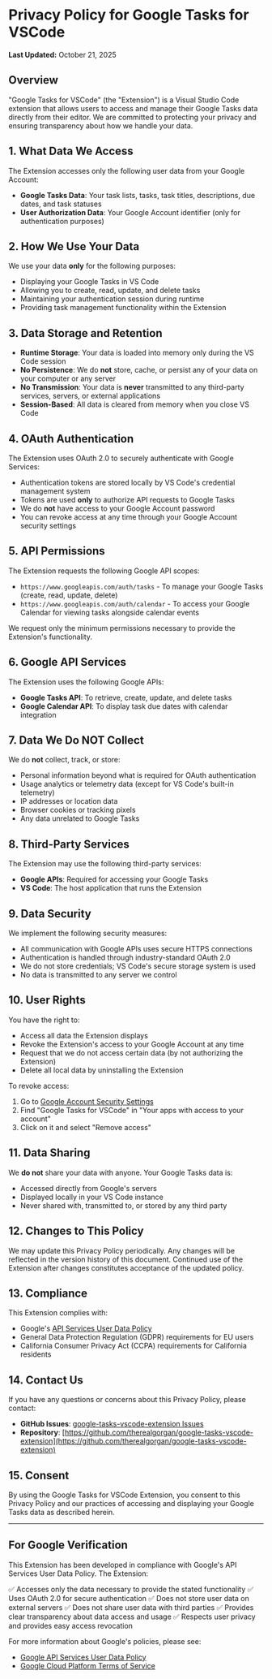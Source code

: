 # Privacy Policy for Google Tasks for VSCode

**Last Updated:** October 21, 2025

## Overview

"Google Tasks for VSCode" (the "Extension") is a Visual Studio Code extension that allows users to access and manage their Google Tasks data directly from their editor. We are committed to protecting your privacy and ensuring transparency about how we handle your data.

## 1. What Data We Access

The Extension accesses only the following user data from your Google Account:

- **Google Tasks Data**: Your task lists, tasks, task titles, descriptions, due dates, and task statuses
- **User Authorization Data**: Your Google Account identifier (only for authentication purposes)

## 2. How We Use Your Data

We use your data **only** for the following purposes:

- Displaying your Google Tasks in VS Code
- Allowing you to create, read, update, and delete tasks
- Maintaining your authentication session during runtime
- Providing task management functionality within the Extension

## 3. Data Storage and Retention

- **Runtime Storage**: Your data is loaded into memory only during the VS Code session
- **No Persistence**: We do **not** store, cache, or persist any of your data on your computer or any server
- **No Transmission**: Your data is **never** transmitted to any third-party services, servers, or external applications
- **Session-Based**: All data is cleared from memory when you close VS Code

## 4. OAuth Authentication

The Extension uses OAuth 2.0 to securely authenticate with Google Services:

- Authentication tokens are stored locally by VS Code's credential management system
- Tokens are used **only** to authorize API requests to Google Tasks
- We do **not** have access to your Google Account password
- You can revoke access at any time through your Google Account security settings

## 5. API Permissions

The Extension requests the following Google API scopes:

- `https://www.googleapis.com/auth/tasks` - To manage your Google Tasks (create, read, update, delete)
- `https://www.googleapis.com/auth/calendar` - To access your Google Calendar for viewing tasks alongside calendar events

We request only the minimum permissions necessary to provide the Extension's functionality.

## 6. Google API Services

The Extension uses the following Google APIs:

- **Google Tasks API**: To retrieve, create, update, and delete tasks
- **Google Calendar API**: To display task due dates with calendar integration

## 7. Data We Do NOT Collect

We do **not** collect, track, or store:

- Personal information beyond what is required for OAuth authentication
- Usage analytics or telemetry data (except for VS Code's built-in telemetry)
- IP addresses or location data
- Browser cookies or tracking pixels
- Any data unrelated to Google Tasks

## 8. Third-Party Services

The Extension may use the following third-party services:

- **Google APIs**: Required for accessing your Google Tasks
- **VS Code**: The host application that runs the Extension

## 9. Data Security

We implement the following security measures:

- All communication with Google APIs uses secure HTTPS connections
- Authentication is handled through industry-standard OAuth 2.0
- We do not store credentials; VS Code's secure storage system is used
- No data is transmitted to any server we control

## 10. User Rights

You have the right to:

- Access all data the Extension displays
- Revoke the Extension's access to your Google Account at any time
- Request that we do not access certain data (by not authorizing the Extension)
- Delete all local data by uninstalling the Extension

To revoke access:

1. Go to [Google Account Security Settings](https://myaccount.google.com/security)
2. Find "Google Tasks for VSCode" in "Your apps with access to your account"
3. Click on it and select "Remove access"

## 11. Data Sharing

We **do not** share your data with anyone. Your Google Tasks data is:

- Accessed directly from Google's servers
- Displayed locally in your VS Code instance
- Never shared with, transmitted to, or stored by any third party

## 12. Changes to This Policy

We may update this Privacy Policy periodically. Any changes will be reflected in the version history of this document. Continued use of the Extension after changes constitutes acceptance of the updated policy.

## 13. Compliance

This Extension complies with:

- Google's [API Services User Data Policy](https://developers.google.com/terms/api-services-user-data-policy)
- General Data Protection Regulation (GDPR) requirements for EU users
- California Consumer Privacy Act (CCPA) requirements for California residents

## 14. Contact Us

If you have any questions or concerns about this Privacy Policy, please contact:

- **GitHub Issues**: [google-tasks-vscode-extension Issues](https://github.com/therealgorgan/google-tasks-vscode-extension/issues)
- **Repository**: [https://github.com/therealgorgan/google-tasks-vscode-extension](https://github.com/therealgorgan/google-tasks-vscode-extension)

## 15. Consent

By using the Google Tasks for VSCode Extension, you consent to this Privacy Policy and our practices of accessing and displaying your Google Tasks data as described herein.

---

## For Google Verification

This Extension has been developed in compliance with Google's API Services User Data Policy. The Extension:

✅ Accesses only the data necessary to provide the stated functionality
✅ Uses OAuth 2.0 for secure authentication
✅ Does not store user data on external servers
✅ Does not share user data with third parties
✅ Provides clear transparency about data access and usage
✅ Respects user privacy and provides easy access revocation

For more information about Google's policies, please see:

- [Google API Services User Data Policy](https://developers.google.com/terms/api-services-user-data-policy)
- [Google Cloud Platform Terms of Service](https://cloud.google.com/terms)
